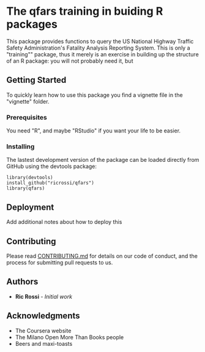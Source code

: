 # The qfars training in buiding R packages

This package provides functions to query the US National Highway Traffic Safety Administration's Fatality Analysis Reporting System.
This is only a "training"" package, thus it merely is an exercise in building up the structure of an R package: you will not probably need it, but

## Getting Started

To quickly learn how to use this package you find a vignette file in the "vignette" folder.

### Prerequisites

You need "R", and maybe "RStudio" if you want your life to be easier.

### Installing

The lastest development version of the package can be loaded directly from GitHub using the devtools package:

```
library(devtools)
install_github("ricrossi/qfars")
library(qfars)
```

## Deployment

Add additional notes about how to deploy this


## Contributing

Please read [CONTRIBUTING.md](https://gist.github.com/PurpleBooth/b24679402957c63ec426) for details on our code of conduct, and the process for submitting pull requests to us.


## Authors

* **Ric Rossi** - *Initial work*


## Acknowledgments

* The Coursera website
* The Milano Open More Than Books people
* Beers and maxi-toasts
